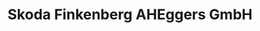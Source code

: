 ---
title: "Skoda Finkenberg AHEggers GmbH"
url: /verden/skoda-finkenberg-aheggers-gmbh/
shop: Autohaus
---